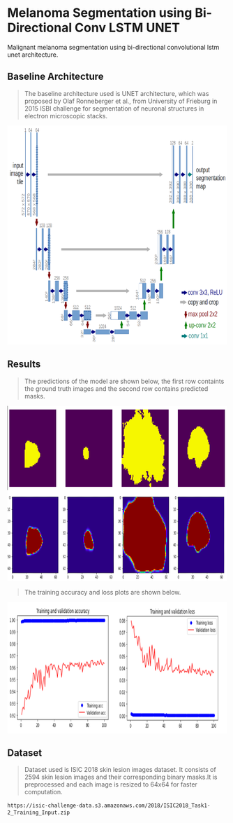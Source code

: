 # Melanoma Segmentation using Bi-Directional Conv LSTM UNET 


Malignant melanoma segmentation using bi-directional convolutional lstm unet architecture. 

## Baseline Architecture 

>The baseline architecture used is UNET architecture, which was proposed by Olaf Ronneberger et al., from University of Frieburg in 2015 ISBI challenge for segmentation of neuronal structures in electron microscopic stacks. 

<p align="center"><img height="500" width="600" src="results/UNET.png"></p>

## Results 

>The predictions of the model are shown below, the first row containts the ground truth images and the second row contains predicted masks.

<p align="center"><img height="400" width="800" src="results/predictions.png"></p> 

>The training accuracy and loss plots are shown below. 

<p align="center"><img height="300" width="800" src="results/training_accuracy_loss.png"></p> 

## Dataset

>Dataset used is ISIC 2018 skin lesion images dataset. It consists of 2594 skin lesion images and their corresponding binary masks.It is preprocessed and each image is resized to 64x64 for faster computation.
```
https://isic-challenge-data.s3.amazonaws.com/2018/ISIC2018_Task1-2_Training_Input.zip
```
